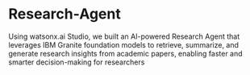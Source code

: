 # Research-Agent
Using watsonx.ai Studio, we built an AI-powered Research Agent that leverages IBM Granite foundation models to retrieve, summarize, and generate research insights from academic papers, enabling faster and smarter decision-making for researchers
